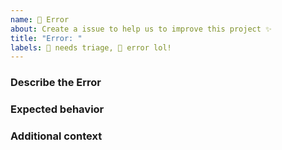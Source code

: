 ```yaml
---
name: 🐛 Error
about: Create a issue to help us to improve this project ✨
title: "Error: "
labels: 👀 needs triage, 🐛 error lol!
---
```


### Describe the Error

<!-- A clear and concise description of what the bug is. -->

### Expected behavior

<!-- A clear and concise description of what you expected to happen. -->

### Additional context

<!-- Add any other context about the problem or helpful links here. -->

